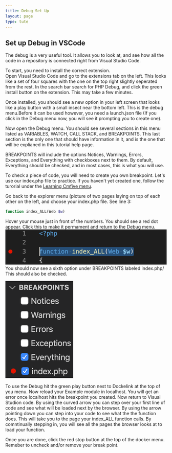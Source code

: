 ```yaml
---
title: Debug Set Up
layout: page
type: tute
---
```


## Set up Debug in VSCode

The debug is a very useful tool. It allows you to look at, and see how all the code in a repository is connected right from Visual Studio Code.

To start, you need to install the correct extension.<br>
Open Visual Studio Code and go to the extensions tab on the left. This looks like a set of four squares with the one on the top right slightly seperated from the rest. In the search bar search for PHP Debug, and click the green install button on the extension. This may take a few minutes.

Once installed, you should see a new option in your left screen that looks like a play button with a small insect near the bottom left. This is the debug menu.Before it can be used however, you need a launch.json file (If you click in the Debug menu now, you will see it prompting you to create one).



Now open the Debug menu. You should see several sections in this menu listed as VARIABLES, WATCH, CALL STACK, and BREAKPOINTS. This last section is the only one that should have information in it, and is the one that will be explianed in this tutorial help page.

BREAKPOINTS will include the options Notices, Warnings, Errors, Exceptions, and Everything with checkboxes next to them. By default, Everything should be checked, and in most cases, this is what you will use.

To check a piece of code, you will need to create you own breakpoint. Let's use our index.php file to practice. If you haven't yet created one, follow the turorial under the [Learning Cmfive menu](tutorials/anatomy_module/introduction).

Go back to the explorer menu (picture of two pages laying on top of each other on the left, and choose your index.php file. See line 3:
```php
function index_ALL(Web $w)
```
Hover your mouse just in front of the numbers. You should see a red dot appear. Click this to make it permament and return to the Debug menu.<br>
![index.php breakpoint](/assets/images/creating_breakpoint.png)
You should now see a sixth option under BREAKPOINTS labeled index.php/ This should also be checked. 

![BREAKPOINTS menu](/assets/images/index.php_breakpoint.png)

To use the Debug hit the green play button nest to Dockelink at the top of you menu. Now reload your Example module in localhost. You will get an error once localhost hits the breakpoint you created. Now return to Visual Studion code. By using the curved arrow you can step over your first line of code and see what will be loaded next by the browser. By using the arrow pointing down you can step into your code to see what the the function does. This will take you to the page your index_ALL function calls. By comntinually stepping in, you will see all the pages the browser looks at to load your function.

Once you are done, click the red stop button at the top of the docker menu. Remeber to uncheck and/or remove your break point.